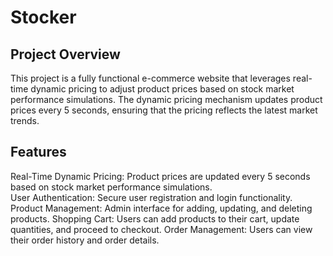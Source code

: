 # Stocker

## Project Overview
This project is a fully functional e-commerce website that leverages real-time dynamic pricing to adjust product prices based on stock market performance simulations. The dynamic pricing mechanism updates product prices every 5 seconds, ensuring that the pricing reflects the latest market trends.

## Features
Real-Time Dynamic Pricing: Product prices are updated every 5 seconds based on stock market performance simulations.<br>
User Authentication: Secure user registration and login functionality.
Product Management: Admin interface for adding, updating, and deleting products.
Shopping Cart: Users can add products to their cart, update quantities, and proceed to checkout.
Order Management: Users can view their order history and order details.
